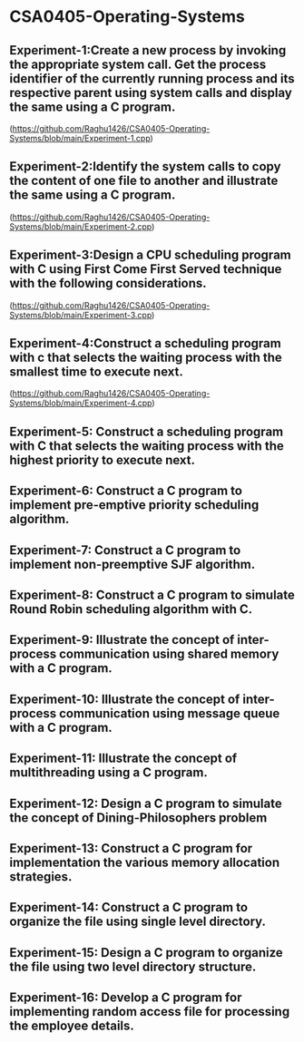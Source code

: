 # CSA0405-Operating-Systems
## Experiment-1:Create a new process by invoking the appropriate system call. Get the process identifier of the currently running process and its respective parent using system calls and display the same using a C program.
(https://github.com/Raghu1426/CSA0405-Operating-Systems/blob/main/Experiment-1.cpp)
## Experiment-2:Identify the system calls to copy the content of one file to another and illustrate the same using a C program.
(https://github.com/Raghu1426/CSA0405-Operating-Systems/blob/main/Experiment-2.cpp)
## Experiment-3:Design a CPU scheduling program with C using First Come First Served technique with the following considerations. 
(https://github.com/Raghu1426/CSA0405-Operating-Systems/blob/main/Experiment-3.cpp)
## Experiment-4:Construct a scheduling program with c that selects the waiting process with the smallest time to execute next.
(https://github.com/Raghu1426/CSA0405-Operating-Systems/blob/main/Experiment-4.cpp)
## Experiment-5: Construct a scheduling program with C that selects the waiting process with the highest priority to execute next.
## Experiment-6: Construct a C program to implement pre-emptive priority scheduling algorithm.
## Experiment-7: Construct a C program to implement non-preemptive SJF algorithm.
## Experiment-8: Construct a C program to simulate Round Robin scheduling algorithm with C.
## Experiment-9: Illustrate the concept of inter-process communication using shared memory with a C program.  
## Experiment-10: Illustrate the concept of inter-process communication using message queue with a C program.  
## Experiment-11: Illustrate the concept of multithreading using a C program.
## Experiment-12: Design a C program to simulate the concept of Dining-Philosophers problem
## Experiment-13: Construct a C program for implementation the various memory allocation strategies.
## Experiment-14: Construct a C program to organize the file using single level directory.
## Experiment-15: Design a C program to organize the file using two level directory structure.
## Experiment-16: Develop a C program for implementing random access file for processing the employee details.
